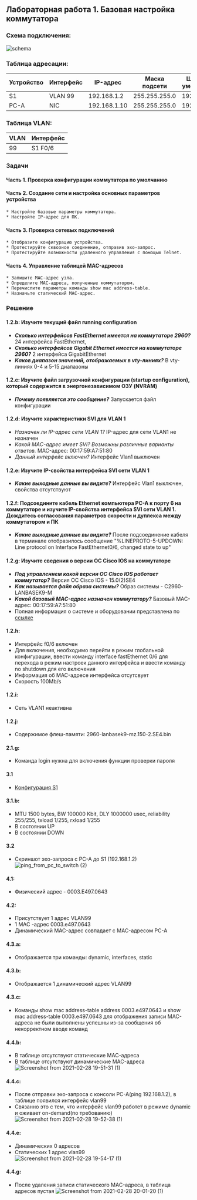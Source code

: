 ## Лабораторная работа 1. Базовая настройка коммутатора

### Схема подключения:

![schema](https://user-images.githubusercontent.com/18709313/109419041-1e1a4d80-79d4-11eb-95f8-b8b26630ad66.png)

### Таблица адресации:
Устройство | Интерфейс | IP-адрес | Маска подсети | Шлюз по умолчанию
------------ | ------------- | ------------- | ------------- | -------------
S1 | VLAN 99 | 192.168.1.2 | 255.255.255.0 | 192.168.1.1
PC-A | NIC | 192.168.1.10 | 255.255.255.0 | 192.168.1.1

### Таблица VLAN:
VLAN | Интерфейс
------------ | -------------
99| S1 F0/6


### Задачи 
#### Часть 1. Проверка конфигурации коммутатора по умолчанию
#### Часть 2. Создание сети и настройка основных параметров устройства
    * Настройте базовые параметры коммутатора.
    * Настройте IP-адрес для ПК.   
#### Часть 3. Проверка сетевых подключений
    * Отобразите конфигурацию устройства.
    * Протестируйте сквозное соединение, отправив эхо-запрос.
    * Протестируйте возможности удаленного управления с помощью Telnet.    
#### Часть 4. Управление таблицей MAC-адресов
    * Запишите MAC-адрес узла.
    * Определите МАС-адреса, полученные коммутатором.
    * Перечислите параметры команды show mac address-table.
    * Назначьте статический MAC-адрес.

### Решение 
#### 1.2.b: Изучите текущий файл running configuration
  * ***Сколько интерфейсов FastEthernet имеется на коммутаторе 2960?*** 24 интерфейса FastEthernet,
  * ***Сколько интерфейсов Gigabit Ethernet имеется на коммутаторе 2960?*** 2 интерфейса GigabitEthernet
  * ***Каков диапазон значений, отображаемых в vty-линиях?*** В vty-линиях 0-4 и 5-15 диапазоны
#### 1.2.c: Изучите файл загрузочной конфигурации (startup configuration), который содержится в энергонезависимом ОЗУ (NVRAM)
  * ***Почему появляется это сообщение?*** Запускается файл конфигурации
#### 1.2.d: Изучите характеристики SVI для VLAN 1
  * *Назначен ли IP-адрес сети VLAN 1?* IP-адрес для сети VLAN1 не назначен
  * *Какой MAC-адрес имеет SVI? Возможны различные варианты ответов.* MAC-адрес: 00:17:59:A7:51:80
  * *Данный интерфейс включен?* Интерфейс Vlan1 выключен
#### 1.2.e: Изучите IP-свойства интерфейса SVI сети VLAN 1
  * ***Какие выходные данные вы видите?*** Интерфейс Vlan1 выключен, свойства отсутствуют
#### 1.2.f: Подсоедините кабель Ethernet компьютера PC-A к порту 6 на коммутаторе и изучите IP-свойства интерфейса SVI сети VLAN 1. Дождитесь согласования параметров скорости и дуплекса между коммутатором и ПК
  * ***Какие выходные данные вы видите?*** После подсоединение кабеля в терминале отобразилось сообщение "%LINEPROTO-5-UPDOWN: Line protocol on Interface FastEthernet0/6, changed state to up"
#### 1.2.g: Изучите сведения о версии ОС Cisco IOS на коммутаторе
  * ***Под управлением какой версии ОС Cisco IOS работает коммутатор?*** Версия OC Cisco IOS - 15.0(2)SE4
  * ***Как называется файл образа системы?*** Образ системы - C2960-LANBASEK9-M
  * ***Какой базовый MAC-адрес назначен коммутатору?*** Базовый MAC-адрес: 00:17:59:A7:51:80
  * Полная информация о системе и оборудовании представлена по [ссылке](https://github.com/MarselSabirov/otus-network-engineer/blob/main/labs/lab1/S1_sys_info.txt)
#### 1.2.h:
  * Интерфейс f0/6 включен
  * Для включения, необходимо перейти в режим глобальной конфигурации, ввести команду interface fastEthernet 0/6 для перехода в режим настроек данного интерфейса и ввести команду no shutdown для его включения
  * Информация об MAC-адресе интерфейса отсутсвует
  * Скорость 100Mb/s
#### 1.2.i:
  * Сеть VLAN1 неактивна
#### 1.2.j: 
  * Содержимое флеш-памяти: 2960-lanbasek9-mz.150-2.SE4.bin

#### 2.1.g: 
  * Команда login нужна для включения функции проверки пароля

#### 3.1
   * [Конфигурация S1](https://github.com/MarselSabirov/otus-network-engineer/blob/main/labs/lab1/S1_configuration.txt)
#### 3.1.b:
  * MTU 1500 bytes, BW 100000 Kbit, DLY 1000000 usec, reliability 255/255, txload 1/255, rxload 1/255
  * В состоянии UP
  * В состоянии DOWN
#### 3.2
  * Скриншот эхо-запроса с PC-A до S1 (192.168.1.2)
![ping_from_pc_to_switch (2)](https://user-images.githubusercontent.com/18709313/109425683-1ec1dc80-79f2-11eb-8395-1a3842252a1f.png)


#### 4.1: 
  * Физический адрес - 0003.E497.0643
#### 4.2:
  * Присутствует 1 адрес VLAN99
  * 1 MAC -адрес 0003.e497.0643
  * Динамический MAC-адрес совпадает с MAC-адресом PC-A
#### 4.3.a: 
  * Отображается три команды: dynamic, interfaces, static
#### 4.3.b: 
  * Отображается 1 динамический адрес VLAN99
#### 4.3.c: 
  * Команды show mac address-table address 0003.e497.0643 и show mac address-table 0003.e497.0643 для отображения записи MAC-адреса не были выполнены успешны из-за сообщения об некорректном вводе команд
#### 4.4.b: 
  * В таблице отсутствуют статические MAC-адреса
  * В таблице отсутствуют динамические MAC-адреса
![Screenshot from 2021-02-28 19-51-31 (1)](https://user-images.githubusercontent.com/18709313/109426569-056f5f00-79f7-11eb-9e22-8454363fcde3.png)

#### 4.4.c:
  * После отправки эхо-запроса с консоли PC-A(ping 192.168.1.2), в таблице появился интерфейс vlan99
  * Связанно это с тем, что интерфейс vlan99 работет в режиме dynamic и оживает on-demand(по требованию)
![Screenshot from 2021-02-28 19-52-38 (1)](https://user-images.githubusercontent.com/18709313/109426573-0dc79a00-79f7-11eb-9e6c-cd8a825c0cb4.png)

#### 4.4.e:
  * Динамических 0 адресов
  * Статических 1 адрес vlan99
![Screenshot from 2021-02-28 19-54-17 (1)](https://user-images.githubusercontent.com/18709313/109426578-17e99880-79f7-11eb-855e-ccf9429bbc13.png)

#### 4.4.g: 
  * После удаления записи статического MAC-адреса, в таблица адресов пустая
![Screenshot from 2021-02-28 20-01-20 (1)](https://user-images.githubusercontent.com/18709313/109426684-8d556900-79f7-11eb-9f55-23c1e903840a.png)

